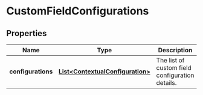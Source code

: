 # CustomFieldConfigurations

## Properties
Name | Type | Description | Notes
------------ | ------------- | ------------- | -------------
**configurations** | [**List&lt;ContextualConfiguration&gt;**](ContextualConfiguration.md) | The list of custom field configuration details. | 
